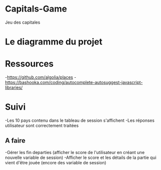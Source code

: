 # Capitals-Game
Jeu des capitales


# Le diagramme du projet

# Ressources
-https://github.com/algolia/places
-https://bashooka.com/coding/autocomplete-autosuggest-javascript-libraries/

# Suivi
-Les 10 pays contenu dans le tableau de session s'affichent
-Les réponses utilisateur sont correctement traitées

## A faire
-Gérer les fin departies (afficher le score de l'utilisateur en créant une nouvelle variable de session)
-Afficher le score et les détails de la partie qui vient d'être jouée (encore des variable de session)
